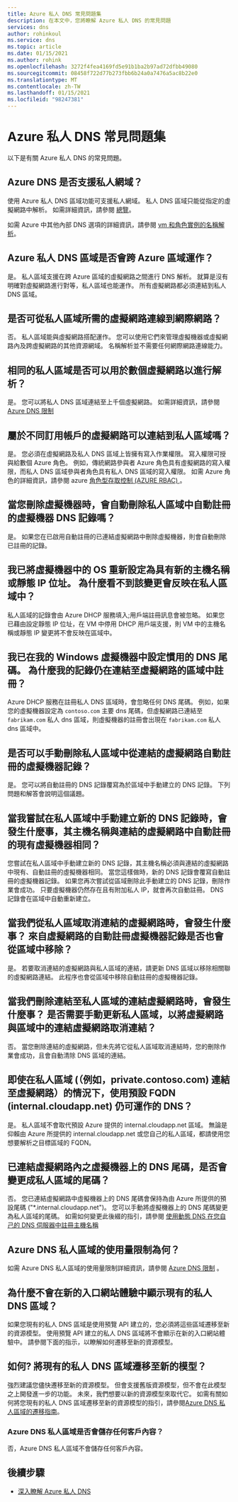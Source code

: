 ```yaml
---
title: Azure 私人 DNS 常見問題集
description: 在本文中，您將瞭解 Azure 私人 DNS 的常見問題
services: dns
author: rohinkoul
ms.service: dns
ms.topic: article
ms.date: 01/15/2021
ms.author: rohink
ms.openlocfilehash: 3272f4fea4169fd5e91b1ba2b97ad72dfbb49080
ms.sourcegitcommit: 08458f722d77b273fbb6b24a0a7476a5ac8b22e0
ms.translationtype: MT
ms.contentlocale: zh-TW
ms.lasthandoff: 01/15/2021
ms.locfileid: "98247381"
---
```

# <a name="azure-private-dns-faq"></a>Azure 私人 DNS 常見問題集

以下是有關 Azure 私人 DNS 的常見問題。

## <a name="does-azure-dns-support-private-domains"></a>Azure DNS 是否支援私人網域？

使用 Azure 私人 DNS 區域功能可支援私人網域。 私人 DNS 區域只能從指定的虛擬網路中解析。 如需詳細資訊，請參閱 [總覽](private-dns-overview.md)。

如需 Azure 中其他內部 DNS 選項的詳細資訊，請參閱 [vm 和角色實例的名稱解析](../virtual-network/virtual-networks-name-resolution-for-vms-and-role-instances.md)。

## <a name="will-azure-private-dns-zones-work-across-azure-regions"></a>Azure 私人 DNS 區域是否會跨 Azure 區域運作？

是。 私人區域支援在跨 Azure 區域的虛擬網路之間進行 DNS 解析。 就算是沒有明確對虛擬網路進行對等，私人區域也能運作。 所有虛擬網路都必須連結到私人 DNS 區域。

## <a name="is-connectivity-to-the-internet-from-virtual-networks-required-for-private-zones"></a>是否可從私人區域所需的虛擬網路連線到網際網路？

否。 私人區域能與虛擬網路搭配運作。 您可以使用它們來管理虛擬機器或虛擬網路內及跨虛擬網路的其他資源網域。 名稱解析並不需要任何網際網路連線能力。

## <a name="can-the-same-private-zone-be-used-for-several-virtual-networks-for-resolution"></a>相同的私人區域是否可以用於數個虛擬網路以進行解析？

是。 您可以將私人 DNS 區域連結至上千個虛擬網路。 如需詳細資訊，請參閱 [Azure DNS 限制](../azure-resource-manager/management/azure-subscription-service-limits.md#azure-dns-limits)

## <a name="can-a-virtual-network-that-belongs-to-a-different-subscription-be-linked-to-a-private-zone"></a>屬於不同訂用帳戶的虛擬網路可以連結到私人區域嗎？

是。 您必須在虛擬網路及私人 DNS 區域上皆擁有寫入作業權限。 寫入權限可授與給數個 Azure 角色。 例如，傳統網路參與者 Azure 角色具有虛擬網路的寫入權限，而私人 DNS 區域參與者角色具有私人 DNS 區域的寫入權限。 如需 Azure 角色的詳細資訊，請參閱 azure [角色型存取控制 (AZURE RBAC) ](../role-based-access-control/overview.md)。

## <a name="will-the-automatically-registered-virtual-machine-dns-records-in-a-private-zone-be-automatically-deleted-when-you-delete-the-virtual-machine"></a>當您刪除虛擬機器時，會自動刪除私人區域中自動註冊的虛擬機器 DNS 記錄嗎？

是。 如果您在已啟用自動註冊的已連結虛擬網路中刪除虛擬機器，則會自動刪除已註冊的記錄。

## <a name="ive-reconfigured-the-os-in-my-virtual-machine-to-have-a-new-host-name-or-static-ip-address-why-dont-i-see-that-change-reflected-in-the-private-zone"></a>我已將虛擬機器中的 OS 重新設定為具有新的主機名稱或靜態 IP 位址。 為什麼看不到該變更會反映在私人區域中？

私人區域的記錄會由 Azure DHCP 服務填入;用戶端註冊訊息會被忽略。 如果您已藉由設定靜態 IP 位址，在 VM 中停用 DHCP 用戶端支援，則 VM 中的主機名稱或靜態 IP 變更將不會反映在區域中。

## <a name="i-have-configured-a-preferred-dns-suffix-in-my-windows-virtual-machine-why-are-my-records-still-registered-in-the-zone-linked-to-the-virtual-network"></a>我已在我的 Windows 虛擬機器中設定慣用的 DNS 尾碼。 為什麼我的記錄仍在連結至虛擬網路的區域中註冊？

Azure DHCP 服務在註冊私人 DNS 區域時，會忽略任何 DNS 尾碼。 例如，如果您的虛擬機器設定為 `contoso.com` 主要 dns 尾碼，但虛擬網路已連結至 `fabrikam.com` 私人 dns 區域，則虛擬機器的註冊會出現在 `fabrikam.com` 私人 dns 區域中。

## <a name="can-an-automatically-registered-virtual-machine-record-in-a-private-zone-from-a-linked-virtual-network-be-deleted-manually"></a>是否可以手動刪除私人區域中從連結的虛擬網路自動註冊的虛擬機器記錄？

是。 您可以將自動註冊的 DNS 記錄覆寫為於區域中手動建立的 DNS 記錄。 下列問題和解答會說明這個議題。

## <a name="what-happens-when-i-try-to-manually-create-a-new-dns-record-into-a-private-zone-that-has-the-same-hostname-as-an-automatically-registered-existing-virtual-machine-in-a-linked-virtual-network"></a>當我嘗試在私人區域中手動建立新的 DNS 記錄時，會發生什麼事，其主機名稱與連結的虛擬網路中自動註冊的現有虛擬機器相同？

您嘗試在私人區域中手動建立新的 DNS 記錄，其主機名稱必須與連結的虛擬網路中現有、自動註冊的虛擬機器相同。 當您這樣做時，新的 DNS 記錄會覆寫自動註冊的虛擬機器記錄。 如果您再次嘗試從區域刪除此手動建立的 DNS 記錄，刪除作業會成功。 只要虛擬機器仍然存在且有附加私人 IP，就會再次自動註冊。 DNS 記錄會在區域中自動重新建立。

## <a name="what-happens-when-we-unlink-a-linked-virtual-network-from-a-private-zone-will-the-automatically-registered-virtual-machine-records-from-the-virtual-network-be-removed-from-the-zone-too"></a>當我們從私人區域取消連結的虛擬網路時，會發生什麼事？ 來自虛擬網路的自動註冊虛擬機器記錄是否也會從區域中移除？

是。 若要取消連結的虛擬網路與私人區域的連結，請更新 DNS 區域以移除相關聯的虛擬網路連結。 此程序也會從區域中移除自動註冊的虛擬機器記錄。

## <a name="what-happens-when-we-delete-a-linked-virtual-network-thats-linked-to-a-private-zone-do-we-have-to-manually-update-the-private-zone-to-unlink-the-virtual-network-as-a-linked-virtual-network-from-the-zone"></a>當我們刪除連結至私人區域的連結虛擬網路時，會發生什麼事？ 是否需要手動更新私人區域，以將虛擬網路與區域中的連結虛擬網路取消連結？

否。 當您刪除連結的虛擬網路，但未先將它從私人區域取消連結時，您的刪除作業會成功，且會自動清除 DNS 區域的連結。

## <a name="will-dns-resolution-by-using-the-default-fqdn-internalcloudappnet-still-work-even-when-a-private-zone-for-example-privatecontosocom-is-linked-to-a-virtual-network"></a>即使在私人區域 (（例如，private.contoso.com) 連結至虛擬網路）的情況下，使用預設 FQDN (internal.cloudapp.net) 仍可運作的 DNS？

是。 私人區域不會取代預設 Azure 提供的 internal.cloudapp.net 區域。 無論是仰賴由 Azure 所提供的 internal.cloudapp.net 或您自己的私人區域，都請使用您想要解析之目標區域的 FQDN。

## <a name="will-the-dns-suffix-on-virtual-machines-within-a-linked-virtual-network-be-changed-to-that-of-the-private-zone"></a>已連結虛擬網路內之虛擬機器上的 DNS 尾碼，是否會變更成私人區域的尾碼？

否。 您已連結虛擬網路中虛擬機器上的 DNS 尾碼會保持為由 Azure 所提供的預設尾碼 ("*.internal.cloudapp.net")。 您可以手動將虛擬機器上的 DNS 尾碼變更為私人區域的尾碼。
如需如何變更此後綴的指引，請參閱 [使用動態 DNS 在您自己的 DNS 伺服器中註冊主機名稱](../virtual-network/virtual-networks-name-resolution-ddns.md#windows-clients)

## <a name="what-are-the-usage-limits-for-azure-dns-private-zones"></a>Azure DNS 私人區域的使用量限制為何？

如需 Azure DNS 私人區域的使用量限制詳細資訊，請參閱 [Azure DNS 限制](../azure-resource-manager/management/azure-subscription-service-limits.md#azure-dns-limits) 。

## <a name="why-dont-my-existing-private-dns-zones-show-up-in-new-portal-experience"></a>為什麼不會在新的入口網站體驗中顯示現有的私人 DNS 區域？

如果您現有的私人 DNS 區域是使用預覽 API 建立的，您必須將這些區域遷移至新的資源模型。 使用預覽 API 建立的私人 DNS 區域將不會顯示在新的入口網站體驗中。 請參閱下面的指示，以瞭解如何遷移至新的資源模型。

## <a name="how-do-i-migrate-my-existing-private-dns-zones-to-the-new-model"></a>如何? 將現有的私人 DNS 區域遷移至新的模型？

強烈建議您儘快遷移至新的資源模型。 但會支援舊版資源模型，但不會在此模型之上開發進一步的功能。 未來，我們想要以新的資源模型來取代它。 如需有關如何將您現有的私人 DNS 區域遷移至新的資源模型的指引，請參閱[Azure DNS 私人區域的遷移指南](private-dns-migration-guide.md)。

### <a name="does-azure-dns-private-zones-store-any-customer-content"></a>Azure DNS 私人區域是否會儲存任何客戶內容？

否，Azure DNS 私人區域不會儲存任何客戶內容。

## <a name="next-steps"></a>後續步驟

- [深入瞭解 Azure 私人 DNS](private-dns-overview.md)
